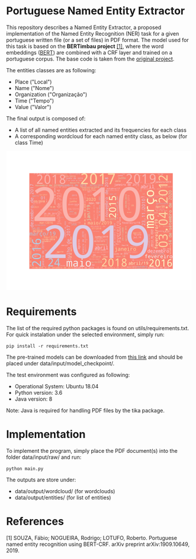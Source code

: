 # Portuguese Named Entity Extractor
This repository describes a Named Entity Extractor, a proposed implementation of the Named Entity Recognition (NER) task for a given portuguese written file (or a set of files) in PDF format. The model used for this task is based on the **BERTimbau project** [[1]](#1), where the word embeddings ([BERT](https://github.com/google-research/bert)) are combined with a CRF layer and trained on a portuguese corpus. The base code is taken from the [original project](https://github.com/neuralmind-ai/portuguese-bert).  

The entities classes are as following:

- Place ("Local")
- Name ("Nome")
- Organization ("Organização")
- Time ("Tempo")
- Value ("Valor")

The final output is composed of:

- A list of all named entities extracted and its frequencies for each class
- A corresponding wordcloud for each named entity class, as below (for class Time)

<img src="https://github.com/gustavomccoelho/Named-Entity-Extractor/blob/main/data/output/wordcloud/wordcloud_tempo.jpg" width="500">

# Requirements
The list of the required python packages is found on utils/requirements.txt. For quick instalation under the selected environment, simply run:

```
pip install -r requirements.txt
```

The pre-trained models can be downloaded from [this link](https://neuralmind-ai.s3.us-east-2.amazonaws.com/nlp/bert-large-portuguese-cased/bert-large-portuguese-cased_tensorflow_checkpoint.zip) and should be placed under data/input/model_checkpoint/.

The test environment was configured as following:

- Operational System: Ubuntu 18.04
- Python version: 3.6
- Java version: 8

Note: Java is required for handling PDF files by the tika package.

# Implementation
To implement the program, simply place the PDF document(s) into the folder data/input/raw/ and run: 

```
python main.py
```

The outputs are store under:

- data/output/wordcloud/ (for wordclouds)
- data/output/entities/ (for list of entities)

# References

<a id="1">[1]</a> SOUZA, Fábio; NOGUEIRA, Rodrigo; LOTUFO, Roberto. Portuguese named entity recognition using BERT-CRF. arXiv preprint arXiv:1909.10649, 2019.
